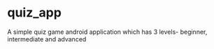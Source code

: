 # quiz_app
A simple quiz game android application which has 3 levels- beginner, intermediate and advanced 
